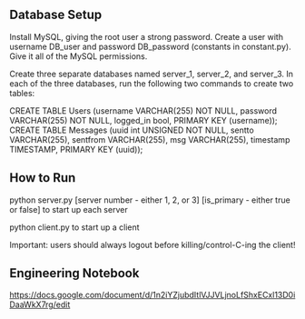 ## Database Setup

Install MySQL, giving the root user a strong password. Create a user with username DB_user and password DB_password (constants in constant.py). Give it all of the MySQL permissions. 

Create three separate databases named server_1, server_2, and server_3. In each of the three databases, run the following two commands to create two tables:

CREATE TABLE Users (username VARCHAR(255) NOT NULL, password VARCHAR(255) NOT NULL, logged_in bool, PRIMARY KEY (username));
CREATE TABLE Messages (uuid int UNSIGNED NOT NULL, sentto VARCHAR(255), sentfrom VARCHAR(255), msg VARCHAR(255), timestamp TIMESTAMP, PRIMARY KEY (uuid));

## How to Run
python server.py [server number - either 1, 2, or 3] [is_primary - either true or false] to start up each server

python client.py to start up a client

Important: users should always logout before killing/control-C-ing the client!

## Engineering Notebook
https://docs.google.com/document/d/1n2iYZjubdItlVJJVLjnoLfShxECxl13D0iDaaWkX7rg/edit